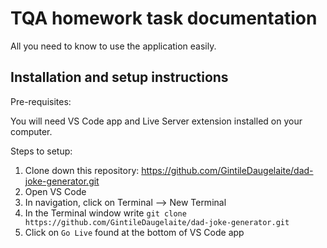 # TQA homework task documentation

All you need to know to use the application easily.

## Installation and setup instructions

Pre-requisites:

You will need VS Code app and Live Server extension installed on your computer.


Steps to setup:

1. Clone down this repository: https://github.com/GintileDaugelaite/dad-joke-generator.git
2. Open VS Code
3. In navigation, click on Terminal --> New Terminal
4. In the Terminal window write `git clone https://github.com/GintileDaugelaite/dad-joke-generator.git`
5. Click on `Go Live` found at the bottom of VS Code app

